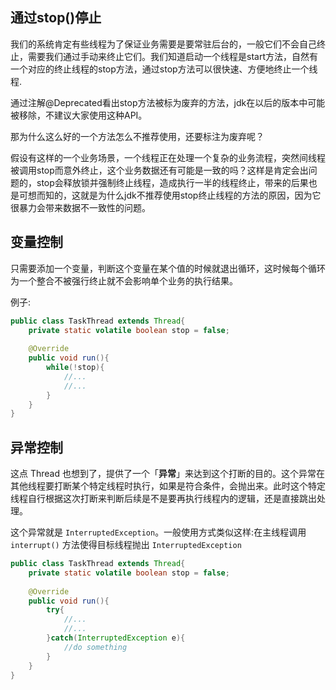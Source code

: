 ## 通过stop()停止

我们的系统肯定有些线程为了保证业务需要是要常驻后台的，一般它们不会自己终止，需要我们通过手动来终止它们。我们知道启动一个线程是start方法，自然有一个对应的终止线程的stop方法，通过stop方法可以很快速、方便地终止一个线程.

通过注解@Deprecated看出stop方法被标为废弃的方法，jdk在以后的版本中可能被移除，不建议大家使用这种API。

那为什么这么好的一个方法怎么不推荐使用，还要标注为废弃呢？

假设有这样的一个业务场景，一个线程正在处理一个复杂的业务流程，突然间线程被调用stop而意外终止，这个业务数据还有可能是一致的吗？这样是肯定会出问题的，stop会释放锁并强制终止线程，造成执行一半的线程终止，带来的后果也是可想而知的，这就是为什么jdk不推荐使用stop终止线程的方法的原因，因为它很暴力会带来数据不一致性的问题。

## 变量控制

只需要添加一个变量，判断这个变量在某个值的时候就退出循环，这时候每个循环为一个整合不被强行终止就不会影响单个业务的执行结果。

例子:

```java
public class TaskThread extends Thread{
	private static volatile boolean stop = false;
    
    @Override
    public void run(){
        while(!stop){
            //...
            //...
        }
	}
}
```

## 异常控制

这点 Thread 也想到了，提供了一个「**异常**」来达到这个打断的目的。这个异常在其他线程要打断某个特定线程时执行，如果是符合条件，会抛出来。此时这个特定线程自行根据这次打断来判断后续是不是要再执行线程内的逻辑，还是直接跳出处理。

这个异常就是 `InterruptedException`。一般使用方式类似这样:在主线程调用 `interrupt()` 方法使得目标线程抛出 `InterruptedException`

``` java
public class TaskThread extends Thread{
	private static volatile boolean stop = false;
    
    @Override
    public void run(){
        try{
            //...
            //...
        }catch(InterruptedException e){
            //do something
        }
	}
}
```



